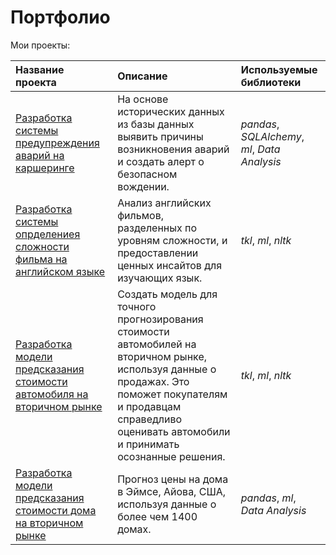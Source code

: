 # Портфолио
Мои проекты:

| Название проекта | Описание | Используемые библиотеки | 
| :---------------------- | :---------------------- | :---------------------- |
| [Разработка системы предупреждения аварий на каршеринге](car-sharing) | На основе исторических данных из базы данных выявить причины возникновения аварий и создать алерт о безопасном вождении. | *pandas*, *SQLAlchemy*, *ml*, *Data Analysis* |
| [Разработка системы опрделениея сложности фильма на английском языке](english-score) | Анализ английских фильмов, разделенных по уровням сложности, и предоставлении ценных инсайтов для изучающих язык. | *tkl*, *ml*, *nltk* |
| [Разработка модели предсказания стоимости автомобиля на вторичном рынке](car-price-prediction) | Создать модель для точного прогнозирования стоимости автомобилей на вторичном рынке, используя данные о продажах. Это поможет покупателям и продавцам справедливо оценивать автомобили и принимать осознанные решения.  | *tkl*, *ml*, *nltk* |
| [Разработка модели предсказания стоимости дома на вторичном рынке](house-prices) | Прогноз цены на дома в Эймсе, Айова, США, используя данные о более чем 1400 домах. | *pandas*, *ml*, *Data Analysis* |
